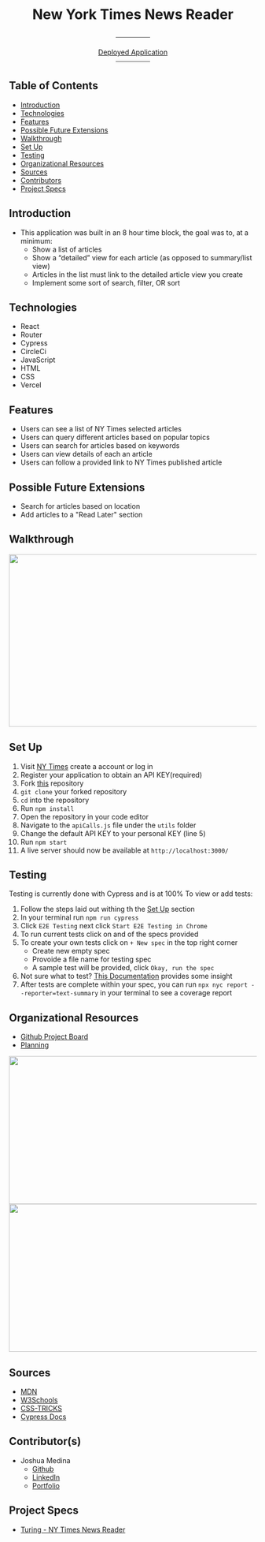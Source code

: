 <div align="center">

<h1>New York Times News Reader</h1>
⎯⎯⎯⎯⎯⎯⎯⎯⎯⎯

[Deployed Application](https://news-reader.vercel.app/)
<br>
⎯⎯⎯⎯⎯⎯⎯⎯⎯⎯

</div>

## Table of Contents

- [Introduction](#introduction)
- [Technologies](#technologies)
- [Features](#features)
- [Possible Future Extensions](#possible-future-extensions)
- [Walkthrough](#walkthrough)
- [Set Up](#set-up)
- [Testing](#testing)
- [Organizational Resources](#organizational-resources)
- [Sources](#sources)
- [Contributors](#contributors)
- [Project Specs](#project-specs)

## Introduction

- This application was built in an 8 hour time block, the goal was to, at a minimum:
  - Show a list of articles
  - Show a “detailed” view for each article (as opposed to summary/list view)
  - Articles in the list must link to the detailed article view you create
  - Implement some sort of search, filter, OR sort

## Technologies

- React
- Router
- Cypress
- CircleCi
- JavaScript
- HTML
- CSS
- Vercel
## Features

- Users can see a list of NY Times selected articles
- Users can query different articles based on popular topics
- Users can search for articles based on keywords
- Users can view details of each an article
- Users can follow a provided link to NY Times published article

## Possible Future Extensions

- Search for articles based on location
- Add articles to a "Read Later" section

## Walkthrough

<img width="550" height="350" src="https://media.giphy.com/media/Pk0S9wTjQqkwR5koUS/giphy.gif" />

## Set Up

1. Visit [NY Times](https://developer.nytimes.com/docs/top-stories-product/1/overview) create a account or log in
2. Register your application to obtain an API KEY(required)
3. Fork [this](https://github.com/jrmedina/news-reader) repository
4. `git clone` your forked repository
5. `cd` into the repository
6. Run `npm install`
7. Open the repository in your code editor
8. Navigate to the `apiCalls.js` file under the `utils` folder
9. Change the default API KEY to your personal KEY (line 5)
10. Run `npm start`
11. A live server should now be available at `http://localhost:3000/`

## Testing

Testing is currently done with Cypress and is at 100%
To view or add tests:

1. Follow the steps laid out withing th the [Set Up](#set-up) section
2. In your terminal run `npm run cypress`
3. Click `E2E Testing` next click `Start E2E Testing in Chrome`
4. To run current tests click on and of the specs provided
5. To create your own tests click on `+ New spec` in the top right corner
   - Create new empty spec
   - Provoide a file name for testing spec
   - A sample test will be provided, click `Okay, run the spec`
6. Not sure what to test? [This Documentation](https://docs.cypress.io/guides/end-to-end-testing/writing-your-first-end-to-end-test#Write-your-first-test) provides some insight
7. After tests are complete within your spec, you can run `npx nyc report --reporter=text-summary` in your terminal to see a coverage report

## Organizational Resources

- [Github Project Board](https://github.com/users/jrmedina/projects/3)
- [Planning](https://www.figma.com/file/RHQl0rwfdtx0P369CYXl2c/reader-tree?node-id=0%3A1)

<img src="https://user-images.githubusercontent.com/102757890/199547690-65f988e0-1b75-4373-a8cd-d6056b5b5e1c.png" width="600" height="300"/>
<img src="https://user-images.githubusercontent.com/102757890/199562974-417d28e3-1b9c-4c6c-a121-1a926e4615e1.png" width="600" height="300"/>

## Sources

- [MDN](http://developer.mozilla.org/en-US/)
- [W3Schools](https://www.w3schools.com/)
- [CSS-TRICKS](https://css-tricks.com/)
- [Cypress Docs](https://www.cypress.io/)

## Contributor(s)

- Joshua Medina
  - [Github](https://github.com/jrmedina)
  - [LinkedIn](https://www.linkedin.com/in/joshua-medina/)
  - [Portfolio](https://portfolio-jrmedina.vercel.app/)

## Project Specs

- [Turing - NY Times News Reader](https://mod4.turing.edu/projects/take_home/take_home_fe)
